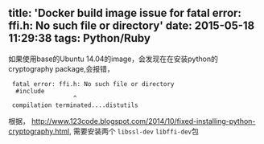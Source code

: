 title: 'Docker build image issue for fatal error: ffi.h: No such file or directory'
date: 2015-05-18 11:29:38
tags: Python/Ruby
---

如果使用base的Ubuntu 14.04的image，会发现在在安装python的cryptography package,会报错，

```
 fatal error: ffi.h: No such file or directory
  #include 
                  ^
 compilation terminated....distutils
````

根据， http://www.123code.blogspot.com/2014/10/fixed-installing-python-cryptography.html,
需要安装两个 `libssl-dev` `libffi-dev`包

                                   